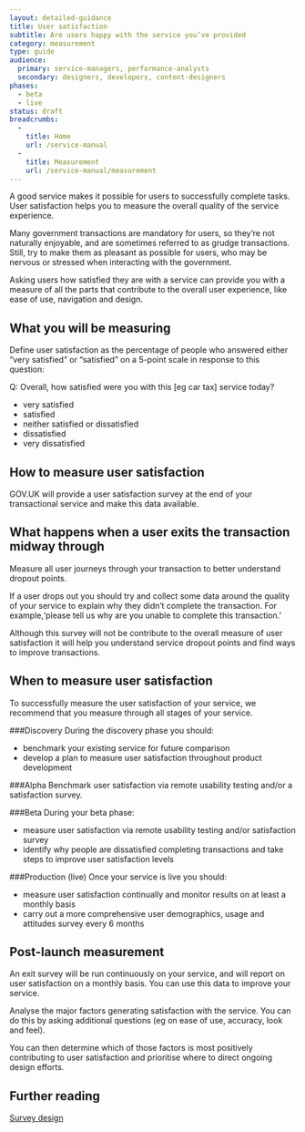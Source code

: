 ```yaml
---
layout: detailed-guidance
title: User satisfaction
subtitle: Are users happy with the service you’ve provided
category: measurement
type: guide
audience:
  primary: service-managers, performance-analysts
  secondary: designers, developers, content-designers
phases:
  - beta
  - live
status: draft
breadcrumbs:
  -
    title: Home
    url: /service-manual
  -
    title: Measurement
    url: /service-manual/measurement
---
```


A good service makes it possible for users to successfully complete tasks. User satisfaction helps you to measure the overall quality of the service experience.

Many government transactions are mandatory for users, so they’re not naturally enjoyable, and are sometimes referred to as grudge transactions. Still, try to make them as pleasant as possible for users, who may be nervous or stressed when interacting with the government.

Asking users how satisfied they are with a service can provide you with a measure of all the parts that contribute to the overall user experience, like ease of use, navigation and design.

## What you will be measuring

Define user satisfaction as the percentage of people who answered either “very satisfied” or “satisfied” on a 5-point scale in response to this question:

Q: Overall, how satisfied were you with this [eg car tax] service today?

* very satisfied
* satisfied
* neither satisfied or dissatisfied
* dissatisfied
* very dissatisfied

## How to measure user satisfaction

GOV.UK will provide a user satisfaction survey at the end of your transactional service and make this data available.

## What happens when a user exits the transaction midway through

Measure all user journeys through your transaction to better understand dropout points.

If a user drops out you should try and collect some data around the quality of your service to explain why they didn’t complete the transaction. For example,‘please tell us why are you unable to complete this transaction.’

Although this survey will not be contribute to the overall measure of user satisfaction it will help you understand service dropout points and find ways to improve transactions.

## When to measure user satisfaction

To successfully measure the user satisfaction of your service, we recommend that you measure through all stages of your service.

###Discovery
During the discovery phase you should:

* benchmark your existing service for future comparison
* develop a plan to measure user satisfaction throughout product development

###Alpha
Benchmark user satisfaction via remote usability testing and/or a satisfaction survey.

###Beta
During your beta phase:

* measure user satisfaction via remote usability testing and/or satisfaction survey
* identify why people are dissatisfied completing transactions and take steps to improve user satisfaction levels

###Production (live)
Once your service is live you should:

* measure user satisfaction continually and monitor results on at least a monthly basis
* carry out a more comprehensive user demographics, usage and attitudes survey every 6 months

## Post-launch measurement

An exit survey will be run continuously on your service, and will report on user satisfaction on a monthly basis. You can use this data to improve your service.

Analyse the major factors generating satisfaction with the service. You can do this by asking additional questions (eg on ease of use, accuracy, look and feel).

You can then determine which of those factors is most positively contributing to user satisfaction and prioritise where to direct ongoing design efforts.

## Further reading
[Survey design](/service-manual/user-centred-design/user-research/survey-design.html)
